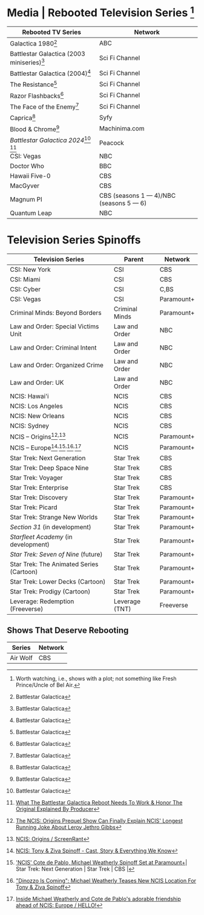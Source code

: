 # Media \| Rebooted Television Series [^11]

[^11]: Worth watching, i.e., shows with a plot; not something like Fresh Prince/Uncle of Bel Air.

| Rebooted TV Series | Network |
|--------------------|---------|
| Galactica 1980[^21] | ABC |
| Battlestar Galactica (2003 miniseries)[^21] | Sci Fi Channel |
| Battlestar Galactica (2004)[^21]| Sci Fi Channel |
| The Resistance[^21] | Sci Fi Channel |
| Razor Flashbacks[^21] | Sci Fi Channel |
| The Face of the Enemy[^21] | Sci Fi Channel |
| Caprica[^21] | Syfy|
| Blood & Chrome[^21] | Machinima.com |
| *Battlestar Galactica 2024*[^21]<sup> </sup>[^22] | Peacock |
| CSI: Vegas | NBC |
| Doctor Who | BBC |
| Hawaii Five-0 | CBS |
| MacGyver | CBS |
| Magnum PI | CBS (seasons 1 — 4)/NBC (seasons 5 — 6)|
| Quantum Leap | NBC |

[^21]: Battlestar Galactica 
[^22]: [What The Battlestar Galactica Reboot Needs To Work & Honor The Original Explained By Producer](https://screenrant.com/battlestar-galactica-reboot-success-original-honor-producer-explained/ ) 

# Television Series Spinoffs

| Television Series | Parent | Network |
|----------------------------|--------|---------|
| CSI: New York | CSI | CBS |
| CSI: Miami | CSI | CBS |
| CSI: Cyber | CSI | C,BS |
| CSI: Vegas | CSI | Paramount+ |
| Criminal Minds: Beyond Borders | Criminal Minds | Paramount+ |
| Law and Order: Special Victims Unit | Law and Order | NBC |
| Law and Order: Criminal Intent | Law and Order | NBC |
| Law and Order: Organized Crime | Law and Order | NBC |
| Law and Order: UK | Law and Order | NBC |
| NCIS: Hawai'i | NCIS | CBS |
| NCIS: Los Angeles | NCIS | CBS |
| NCIS: New Orleans | NCIS | CBS |
| NCIS: Sydney| NCIS | CBS |
| NCIS – Origins[^31]<sup>,</sup>[^32] | NCIS | Paramount+ |
| NCIS – Europe[^33]<sup>,</sup>[^34]<sup>,</sup>[^35]<sup>,</sup>[^36]  | NCIS | Paramount+ |
| Star Trek: Next Generation | Star Trek | CBS |
| Star Trek: Deep Space Nine | Star Trek | CBS |
| Star Trek: Voyager | Star Trek | CBS |
| Star Trek: Enterprise | Star Trek | CBS |
| Star Trek: Discovery | Star Trek | Paramount+ |
| Star Trek: Picard | Star Trek | Paramount+ |
| Star Trek: Strange New Worlds | Star Trek | Paramount+ |
| *Section 31* (in development) | Star Trek | Paramount+ |
| *Starfleet Academy* (in development) | Star Trek | Paramount+ |
| *Star Trek: Seven of Nine* (future) | Star Trek | Paramount+ |
| Star Trek: The Animated Series (Cartoon) | Star Trek | Paramount+ |
| Star Trek: Lower Decks (Cartoon) | Star Trek | Paramount+ |
| Star Trek: Prodigy (Cartoon) | Star Trek | Paramount+ |
| Leverage: Redemption (Freeverse) | Leverage (TNT) | Freeverse |

[^31]: [The NCIS: Origins Prequel Show Can Finally Explain NCIS' Longest Running Joke About Leroy Jethro Gibbs](https://screenrant.com/ncis-origins-prequel-show-leroy-jethro-gibbs-rules-explain/ )
[^32]: [NCIS: Origins / ScreenRant](https://screenrant.com/tag/ncis-origins/ )
[^33]: [NCIS: Tony & Ziva Spinoff - Cast, Story & Everything We Know](https://screenrant.com/ncis-tony-ziva-spinoff-cast-story-updates/ )
[^34]: ['NCIS' Cote de Pablo, Michael Weatherly Spinoff Set at Paramount+](https://variety.com/2024/tv/news/ncis-spinoff-cote-de-pablo-michael-weatherly-paramount-plus-1235925895/ )| Star Trek: Next Generation | Star Trek | CBS |
[^35]: ["Dinozzo Is Coming": Michael Weatherly Teases New NCIS Location For Tony & Ziva Spinoff](https://screenrant.com/ncis-tony-dinozzo-ziva-spinoff-michael-weatherly-location-photo/ )
[^36]: [Inside Michael Weatherly and Cote de Pablo's adorable friendship ahead of NCIS: Europe / HELLO!](https://www.hellomagazine.com/film/515590/ncis-stars-michael-weatherly-and-cote-de-pablo-sweet-friendship-explored/ )

## Shows That Deserve Rebooting

| Series | Network |
|--------|---------|
| Air Wolf | CBS |
